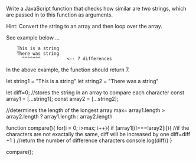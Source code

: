 Write a JavaScript function that checks how similar are two strings, which are passed in to this function as arguments.

Hint: Convert the string to an array and then loop over the array.

See example below ...

```
    This is a string
    There was string
      ^^^^^^^          <-- 7 differences
```

In the above example, the function should return 7.

let string1 = "This is a string"
let string2 = "There was a string"

let diff=0;
//stores the string in an array to compare each character
const array1 = [...string1];
const array2 = [...string2];

//determines the length of the longest array 
max= array1.length > array2.length ? array1.length : array2.length

function compare(){
    for(i = 0; i>max; i++){
    if (array1[i]===!aray2[i]){
        //if the characters are not exactally the same, diff will be increased by one
        diff=diff +1
    }
    //return the number of difference characters 
    console.log(diff)}
}

compare();